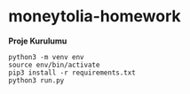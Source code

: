 # moneytolia-homework

**Proje Kurulumu**

```
python3 -m venv env
source env/bin/activate
pip3 install -r requirements.txt
python3 run.py
```
